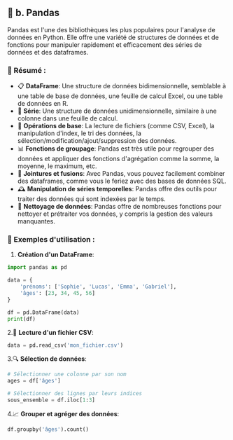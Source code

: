 ## 🐼 b. Pandas

Pandas est l'une des bibliothèques les plus populaires pour l'analyse de données en Python. Elle offre une variété de structures de données et de fonctions pour manipuler rapidement et efficacement des séries de données et des dataframes.

### 📘 Résumé :

- 📋 **DataFrame**:
  Une structure de données bidimensionnelle, semblable à une table de base de données, une feuille de calcul Excel, ou une table de données en R.
- 🔢 **Série**:
  Une structure de données unidimensionnelle, similaire à une colonne dans une feuille de calcul.
- 🔧 **Opérations de base**:
  La lecture de fichiers (comme CSV, Excel), la manipulation d'index, le tri des données, la sélection/modification/ajout/suppression des données.
- 📊 **Fonctions de groupage**:
  Pandas est très utile pour regrouper des données et appliquer des fonctions d'agrégation comme la somme, la moyenne, le maximum, etc.
- 🔗 **Jointures et fusions**:
  Avec Pandas, vous pouvez facilement combiner des dataframes, comme vous le feriez avec des bases de données SQL.
- 🕰 **Manipulation de séries temporelles**:
  Pandas offre des outils pour traiter des données qui sont indexées par le temps.
- 🧹 **Nettoyage de données**:
  Pandas offre de nombreuses fonctions pour nettoyer et prétraiter vos données, y compris la gestion des valeurs manquantes.

### 🚀 Exemples d'utilisation :

1. **Création d'un DataFrame**:
```python
import pandas as pd

data = {
    'prénoms': ['Sophie', 'Lucas', 'Emma', 'Gabriel'],
    'âges': [23, 34, 45, 56]
}

df = pd.DataFrame(data)
print(df)
```
2.📄 **Lecture d'un fichier CSV**:
```python
data = pd.read_csv('mon_fichier.csv')
```

3.🔍 **Sélection de données**:
```python
# Sélectionner une colonne par son nom
ages = df['âges']

# Sélectionner des lignes par leurs indices
sous_ensemble = df.iloc[1:3]
```

4.📈 **Grouper et agréger des données**:
```python
df.groupby('âges').count()
```

